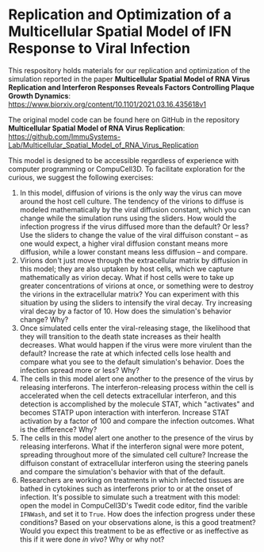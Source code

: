 # Replication and Optimization of a Multicellular Spatial Model of IFN Response to Viral Infection

This respository holds materials for our replication and optimization of the simulation reported in the paper
**Multicellular Spatial Model of RNA Virus Replication and Interferon Responses Reveals Factors Controlling Plaque Growth Dynamics**: 
https://www.biorxiv.org/content/10.1101/2021.03.16.435618v1

The original model code can be found here on GitHub in the repository **Multicellular Spatial Model of RNA Virus Replication**:
https://github.com/ImmuSystems-Lab/Multicellular_Spatial_Model_of_RNA_Virus_Replication

This model is designed to be accessible regardless of experience with computer programming or CompuCell3D. To facilitate exploration for the curious, we suggest the following exercises: 

<ol>
  <li>
    In this model, diffusion of virions is the only way the virus can move around the 
    host cell culture. The tendency of the virions to diffuse is modeled mathematically 
    by the viral diffusion constant, which you can change while the simulation runs 
    using the sliders. How would the infection progress if the virus diffused more than 
    the default? Or less? Use the sliders to change the value of the viral diffuison 
    constant – as one would expect, a higher viral diffusion constant means more diffusion, 
    while a lower constant means less diffusion – and compare. 
  </li>
  <li>
    Virions don't just move through the extracellular matrix by diffusion in this model; 
    they are also uptaken by host cells, which we capture mathematically as virion decay.
    What if host cells were to take up greater concentrations of virions at once, or 
    something were to destroy the virions in the extracellular matrix? You can experiment 
    with this situation by using the sliders to intensify the viral decay. Try increasing 
    viral decay by a factor of 10. How does the simulation's behavior change? Why? 
  </li>
  <li>
    Once simulated cells enter the viral-releasing stage, the likelihood that they will 
    transition to the death state increases as their health decreases. What would happen 
    if the virus were more virulent than the default? Increase the rate at which infected cells 
    lose health and compare what you see to the default simulation's behavior. Does the 
    infection spread more or less? Why? 
  </li>
  <li>
    The cells in this model alert one another to the presence of the virus by releasing 
    interferons. The interferon-releasing process within the cell is accelerated when the 
    cell detects extracellular interferon, and this detection is accomplished by the 
    molecule STAT, which "activates" and becomes STATP upon interaction with interferon. 
    Increase STAT activation by a factor of 100 and compare the infection outcomes. What 
    is the difference? Why? 
  </li>
  <li>
    The cells in this model alert one another to the presence of the virus by releasing 
    interferons. What if the interferon signal were more potent, spreading throughout 
    more of the simulated cell culture? Increase the diffuison constant of extracellular 
    interferon using the steering panels and compare the simulation's behavior with that 
    of the default. 
  </li>
  <li>
    Researchers are working on treatments in which infected tissues are bathed in 
    cytokines such as interferons prior to or at the onset of infection. It's possible 
    to simulate such a treatment with this model: open the model in CompuCell3D's 
    Twedit code editor, find the varible <code>IFNWash</code>, and set it to <code>True</code>. 
    How does the infection progress under these conditions? Based on your observations 
    alone, is this a good treatment? Would you expect this treatment to be as 
    effective or as ineffective as this if it were done <i>in vivo</i>? Why or why not? 
  </li>
</ol>
